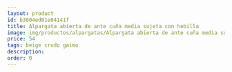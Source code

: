 ```yaml
---
layout: product
id: b3804ed01e04141f
title: Alpargata abierta de ante cuña media sujeta con hebilla 
image: img/productos/alpargatas/Alpargata abierta de ante cuña media sujeta con hebilla =54 =beige crudo gaimo.webp
price: 54 
tags: beige crudo gaimo
description: 
order: 0
---
```

